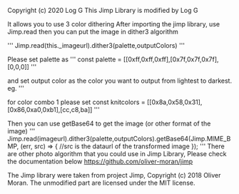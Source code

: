 Copyright (c) 2020 Log G
This Jimp Library is modified by Log G

It allows you to use 3 color dithering
After importing the jimp library, use Jimp.read 
then you can put the image in dither3 algorithm

'''
Jimp.read(this._imageurl).dither3(palette,outputColors)
'''

Please set palette as 
'''
const palette = [[0xff,0xff,0xff],[0x7f,0x7f,0x7f],[0,0,0]]
'''

and set output color as the color you want to output from lightest to darkest.
eg.
'''

for color combo 1 please set 
const knitcolors = [[0x8a,0x58,0x31],[0x86,0xa0,0xb1],[cc,c8,ba]]
'''

Then you can use getBase64 to get the image (or other format of the image)
'''
Jimp.read(imageurl).dither3(palette,outputColors).getBase64(Jimp.MIME_BMP, (err, src) => {
          //src is the dataurl of the transformed image
        });
'''
There are other photo algorithm that you could use in Jimp Library, 
Please check the documentation below
https://github.com/oliver-moran/jimp

The Jimp library were taken from project Jimp, Copyright (c) 2018 Oliver Moran. The unmodified part are licensed under the MIT license.